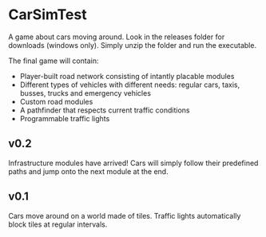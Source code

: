 # CarSimTest
A game about cars moving around. Look in the releases folder for downloads (windows only). Simply unzip the folder and run the executable.

The final game will contain:
* Player-built road network consisting of intantly placable modules
* Different types of vehicles with different needs: regular cars, taxis, busses, trucks and emergency vehicles
* Custom road modules
* A pathfinder that respects current traffic conditions
* Programmable traffic lights

## v0.2
Infrastructure modules have arrived! Cars will simply follow their predefined paths and jump onto the next module at the end.

## v0.1
Cars move around on a world made of tiles. Traffic lights automatically block tiles at regular intervals.
